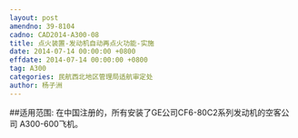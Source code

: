 ```yaml
---
layout: post
amendno: 39-8104
cadno: CAD2014-A300-08
title: 点火装置-发动机自动再点火功能-实施
date: 2014-07-14 00:00:00 +0800
effdate: 2014-07-14 00:00:00 +0800
tag: A300
categories: 民航西北地区管理局适航审定处
author: 杨子洲
---
```


##适用范围:
在中国注册的，所有安装了GE公司CF6-80C2系列发动机的空客公司 A300-600飞机。

